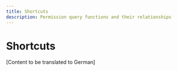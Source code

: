 ```yaml
---
title: Shortcuts
description: Permission query functions and their relationships
---
```


# Shortcuts

[Content to be translated to German]

<!-- This page content will be translated from the main English userguide/shortcuts.md -->
